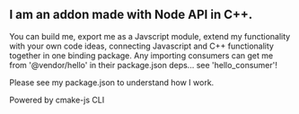 ## I am an addon made with Node API in C++.

You can build me, export me as a Javscript module, extend my functionality with your own code ideas, connecting Javascript and C++ functionality together in one binding package. Any importing consumers can get me from '@vendor/hello' in their package.json deps... see 'hello_consumer'!

Please see my package.json to understand how I work.

Powered by cmake-js CLI
